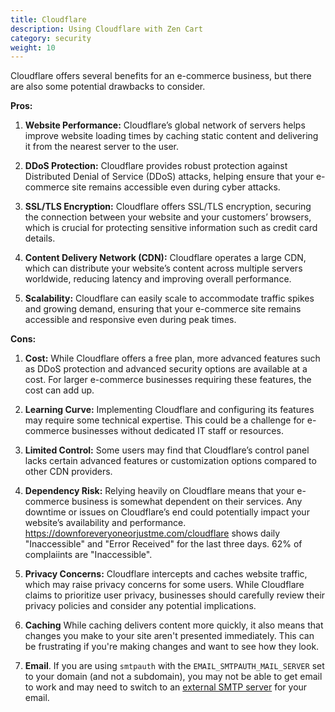```yaml
---
title: Cloudflare 
description: Using Cloudflare with Zen Cart 
category: security
weight: 10
---
```


Cloudflare offers several benefits for an e-commerce business, but there are also some potential drawbacks to consider.

**Pros:**

1. **Website Performance:** Cloudflare’s global network of servers helps improve website loading times by caching static content and delivering it from the nearest server to the user.

2. **DDoS Protection:** Cloudflare provides robust protection against Distributed Denial of Service (DDoS) attacks, helping ensure that your e-commerce site remains accessible even during cyber attacks.

3. **SSL/TLS Encryption:** Cloudflare offers SSL/TLS encryption, securing the connection between your website and your customers’ browsers, which is crucial for protecting sensitive information such as credit card details.

4. **Content Delivery Network (CDN):** Cloudflare operates a large CDN, which can distribute your website’s content across multiple servers worldwide, reducing latency and improving overall performance.

5. **Scalability:** Cloudflare can easily scale to accommodate traffic spikes and growing demand, ensuring that your e-commerce site remains accessible and responsive even during peak times.

**Cons:**

1. **Cost:** While Cloudflare offers a free plan, more advanced features such as DDoS protection and advanced security options are available at a cost. For larger e-commerce businesses requiring these features, the cost can add up.

2. **Learning Curve:** Implementing Cloudflare and configuring its features may require some technical expertise. This could be a challenge for e-commerce businesses without dedicated IT staff or resources.

3. **Limited Control:** Some users may find that Cloudflare’s control panel lacks certain advanced features or customization options compared to other CDN providers.

4. **Dependency Risk:** Relying heavily on Cloudflare means that your e-commerce business is somewhat dependent on their services. Any downtime or issues on Cloudflare’s end could potentially impact your website’s availability and performance.  https://downforeveryoneorjustme.com/cloudflare shows daily "Inaccessible" and "Error Received" for the last three days.  62% of complaiints are "Inaccessible".

5. **Privacy Concerns:** Cloudflare intercepts and caches website traffic, which may raise privacy concerns for some users. While Cloudflare claims to prioritize user privacy, businesses should carefully review their privacy policies and consider any potential implications.

6. **Caching** While caching delivers content more quickly, it also means that changes you make to your site aren't presented immediately.  This can be frustrating if you're making changes and want to see how they look.

7. **Email**.  If you are using `smtpauth` with the `EMAIL_SMTPAUTH_MAIL_SERVER` set to your domain (and not a subdomain), you may not be able to get email to work and may need to switch to an [external SMTP server](/user/email/external_smtp_servers/) for your email. 

